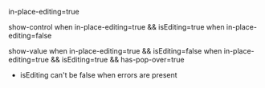 in-place-editing=true

show-control
  when in-place-editing=true && isEditing=true
  when in-place-editing=false 
  
show-value
  when in-place-editing=true && isEditing=false
  when in-place-editing=true && isEditing=true && has-pop-over=true

- isEditing can't be false when errors are present
